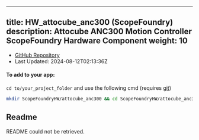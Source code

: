 
---
title: HW_attocube_anc300 (ScopeFoundry)
description: Attocube ANC300 Motion Controller ScopeFoundry Hardware Component
weight: 10
---
- [GitHub Repository](https://github.com/ScopeFoundry/HW_attocube_anc300)
- Last Updated: 2024-08-12T02:13:36Z


#### To add to your app:

`cd to/your_project_folder` and use the following cmd (requires [git](/docs/100_development/20_git/))

```bash
mkdir ScopeFoundryHW/attocube_anc300 && cd ScopeFoundryHW/attocube_anc300 && git init --initial-branch=master && git remote add upstream_ScopeFoundry https://github.com/ScopeFoundry/HW_attocube_anc300 && git pull upstream_ScopeFoundry master && cd ../..
```

## Readme
README could not be retrieved.
